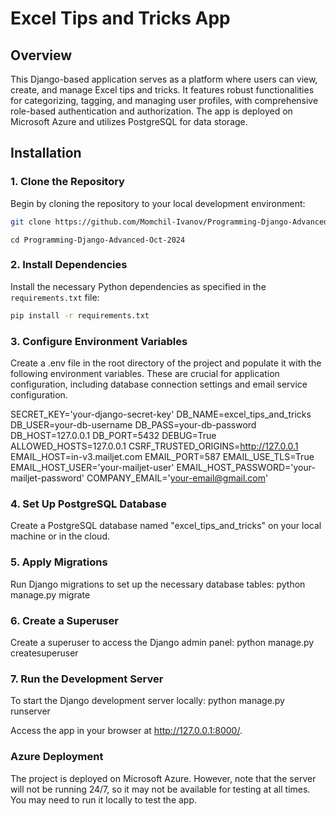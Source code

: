 # Excel Tips and Tricks App

## Overview
This Django-based application serves as a platform where users can view, create, and manage Excel tips and tricks.
It features robust functionalities for categorizing, tagging, and managing user profiles,
with comprehensive role-based authentication and authorization. The app is deployed on Microsoft Azure
and utilizes PostgreSQL for data storage.

## Installation

### 1. Clone the Repository
Begin by cloning the repository to your local development environment:
   ```bash
   git clone https://github.com/Momchil-Ivanov/Programming-Django-Advanced-Oct-2024/tree/excel_tips_and_tricks
   ```
   ```
   cd Programming-Django-Advanced-Oct-2024
   ```


### 2. Install Dependencies
Install the necessary Python dependencies as specified in the `requirements.txt` file:
   ```bash
   pip install -r requirements.txt
   ```

### 3. Configure Environment Variables
Create a .env file in the root directory of the project and populate it with the following environment variables.
These are crucial for application configuration, including database connection settings and email service configuration.

SECRET_KEY='your-django-secret-key'
DB_NAME=excel_tips_and_tricks
DB_USER=your-db-username
DB_PASS=your-db-password
DB_HOST=127.0.0.1
DB_PORT=5432
DEBUG=True
ALLOWED_HOSTS=127.0.0.1
CSRF_TRUSTED_ORIGINS=http://127.0.0.1
EMAIL_HOST=in-v3.mailjet.com
EMAIL_PORT=587
EMAIL_USE_TLS=True
EMAIL_HOST_USER='your-mailjet-user'
EMAIL_HOST_PASSWORD='your-mailjet-password'
COMPANY_EMAIL='your-email@gmail.com'

### 4. Set Up PostgreSQL Database
Create a PostgreSQL database named "excel_tips_and_tricks" on your local machine or in the cloud.

### 5. Apply Migrations
Run Django migrations to set up the necessary database tables:
python manage.py migrate

### 6. Create a Superuser
Create a superuser to access the Django admin panel:
python manage.py createsuperuser

### 7. Run the Development Server
To start the Django development server locally:
python manage.py runserver

Access the app in your browser at http://127.0.0.1:8000/.

### Azure Deployment

The project is deployed on Microsoft Azure. However, note that the server will not be running 24/7,
so it may not be available for testing at all times. You may need to run it locally to test the app.
